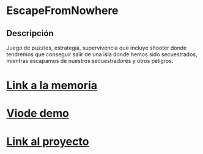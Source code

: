 # EscapeFromNowhere

## Descripción

Juego de puzzles, estrategia, supervivencia que incluye shooter donde tendremos que conseguir salir de una isla donde hemos sido secuestrados, mientras escapamos de nuestros secuestradores y otros peligros.



# [Link a la memoria](https://docs.google.com/document/d/1F_HAZigc0l9C7mPLSkFqU8tVaUnyCZtOgHDuv_236KY/edit?usp=sharing)
# [Viode demo](https://drive.google.com/file/d/1yMhRTaBkme2eRFv1K2K8dFpk4ZisjiCE/view?usp=sharing)
# [Link al proyecto](https://drive.google.com/file/d/1t8xSzo_c7PoNmYs0H9He94oPIKzM9KUF/view?usp=sharing)
